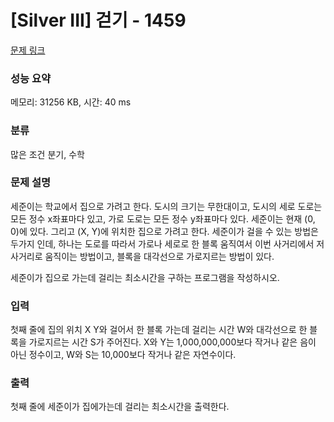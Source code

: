 # [Silver III] 걷기 - 1459 

[문제 링크](https://www.acmicpc.net/problem/1459) 

### 성능 요약

메모리: 31256 KB, 시간: 40 ms

### 분류

많은 조건 분기, 수학

### 문제 설명

<p>세준이는 학교에서 집으로 가려고 한다. 도시의 크기는 무한대이고, 도시의 세로 도로는 모든 정수 x좌표마다 있고, 가로 도로는 모든 정수 y좌표마다 있다. 세준이는 현재 (0, 0)에 있다. 그리고 (X, Y)에 위치한 집으로 가려고 한다. 세준이가 걸을 수 있는 방법은 두가지 인데, 하나는 도로를 따라서 가로나 세로로 한 블록 움직여서 이번 사거리에서 저 사거리로 움직이는 방법이고, 블록을 대각선으로 가로지르는 방법이 있다.</p>

<p>세준이가 집으로 가는데 걸리는 최소시간을 구하는 프로그램을 작성하시오.</p>

### 입력 

 <p>첫째 줄에 집의 위치 X Y와 걸어서 한 블록 가는데 걸리는 시간 W와 대각선으로 한 블록을 가로지르는 시간 S가 주어진다. X와 Y는 1,000,000,000보다 작거나 같은 음이 아닌 정수이고, W와 S는 10,000보다 작거나 같은 자연수이다.</p>

### 출력 

 <p>첫째 줄에 세준이가 집에가는데 걸리는 최소시간을 출력한다.</p>

